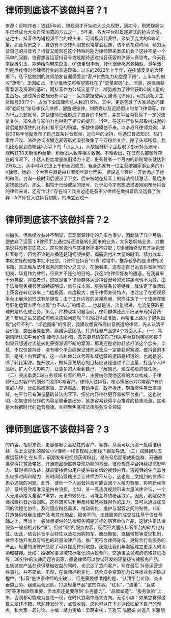 # 律师到底该不该做抖音？1

来源：哲响作者：钱钱5年前，短视频才开始进入公众视野，到如今，刷短视频似乎已经成为大众日常消遣的方式之一。5年来，各大平台群雄逐鹿式的抢占流量，这之中，抖音作为短视频平台的领头者，可谓极具代表性，聚集了庞大的C端流量。如此背景之下，身边有不少律师朋友也常常会犹豫，该不该花费时间、精力运营自己的抖音号？抖音又能否在这个特殊时期为律师带来案源机会？这并不是一个简单的问题，值得想要运营抖音号或是期待通过抖音获客的律师认真思考。今天我来抛砖引玉，期待给你带来启发。01流量很丰满，转化很骨感案源稀缺、竞争激烈是后疫情时代律师行业的普遍现象。过去的2022年上半年，在疫情反复的大环境下，私下接触到的律师朋友普遍感受到“客户付费能力和意愿下降”，上半年的创收“凄惨”。正因如此，不少律师便将希望寄托在了“流量密码”上。流量，是律师获得案源及资源的基础，而抖音作为公域流量平台，顺势成为了律师获取C端流量的主战场。通过抖音数据分析平台——呆瓜数据搜索关键词【律师】，可找到相关主体账号9377个，占当下全国律师总人数的1.6%。其中，更是包含了大家熟悉的律师“老网红”账号李叔凡律师，醒醒吧张律，刘晓嘉以及近期爆火的龙飞律师等。作为行业头部账号，这些律师已经形成了自身的IP标签，并在平台内获得了一定的流量关注，知名度与影响力也得到了相应的提升。当然，在这些行业头部取得成就的背后是抓得住的红利和看不见的积累，多数律师模仿不来。以李叔凡律师为例，早在2018年他就发布了自己首条抖音视频，近四年的坚持，他通过普法知识、热门事件评议、法律咨询直播连麦等形式吸引聚集了千万粉丝关注。除了头部账号，我们还观察到总粉丝5万以下的「小达人」，从数据分析平台截取了部分抖音账号，观察其30天新增粉丝量、粉丝团人数等相关数据。不难看出，在已有头部账号存在的情况下，小达人粉丝增量依旧潜力十足，更有甚者一个月内的新粉增长就达到2万以上，从中可以沉淀上千粉丝团成员。我身边就有一位主营婚姻家事业务的小V律师，她的一个大客户就是由抖音粉丝转化而来。据说这个客户一开始添加了她的微信，咨询一段时间后便没了下文，后来被她在抖音上的普法视频激活，最后决定找她签约。那么，相较于已经成型的账号，对于如今才有想法或者刚刚布局抖音的律师来说，还有“红利”存在吗？我身边还是有不少律师在做抖音后又选择了放弃：A律师在入驻抖音初期，的确尝到过一

# 律师到底该不该做抖音？2

些甜头，但后续收益并不明显，实现案源转化的几率也很少，因此做了几个月后，便放弃了运营；B律师手上通过抖音流量转化而来的业务，大多是低端业务，对他来说并没有实质意义，这些案源也与其接案标准不匹配；C律师始终没有开始运营抖音账号，因为不论是直播还是短视频拍摄，都需要付出大量的时间、精力成本，本就忙碌的他根本抽不出空。D律师在抖音“带货”过程中，推荐较多的是法律相关书籍，真正触及法律服务的部分少之又少，在他看来，这有违自己运营抖音账号的初衷，毕竟作为律师，带货并不是他的目的。我这4位律师好友的遭遇，在我看来十分典型，亦或者说，这就是当下律师群体运营抖音账号的现实痛点也不为过。由于法律服务拥有区域特征明显、信任成本高、服务链条长等特性，就注定了律师线上获客在转化效率上门槛极高、难度极大；由于律师身份特点，也注定了在短视频平台上展示的形式有局限性；由于工作内容的紧凑高频，同样注定了一个律师在账号孵化运营方面会出现“力不从心”的情况……也就是说，流量很难，比流量获取更难的是转化成业务。那么，种种现实问题当前，律师群体还应不应该布局抖音赛道？布局之后又该如何解决这些问题呢？02做好4点准备，再精准上路为了避免出现“出师不利”、“半途而废”的情况，我建议想要布局抖音赛道的律师，先从认清平台价值、突出垂类业务、组建运营团队、打造轻量产品这4个方面入手。（一）深刻清晰认知平台价值 律师入驻抖音，首先要想清楚自己想从平台获得哪些回报？如果只想通过流量转化获得源源不断的案源，那我还是劝你赶紧打消这个念头。毕竟，不仅仅是抖音，没有哪个平台能保证律师运营后一定能获得案源。做抖音的本质，是线上内容营销，这一点和做公众号等私域运营的逻辑是相通的。也就是说，除了转化案源，提升收入，做抖音更核心的目标应该是通过平台流量，打造个人IP品牌，扩大个人影响力，让更多的人看到自己、了解自己，建立初级的信任感。（二）突出垂类C端业务领域 抖音的用户，主要由你我他这样的大众构成，于律师行业对客户的划分而言即C端客户。律师入驻抖音，核心需展示对C端客户有价值的内容，比如婚姻家事、交通事故、劳动争议、政府拆迁、刑事案件等垂直领域。在平台已有海量基础普法内容下，细分内容往往更容易被平台推广。这也说明，如果律师创作的内容足够垂直细分，就更容易获得平台推荐的精准流量，这也是大数据时代的运营规律。长期聚焦某项法律服务专业领域

# 律师到底该不该做抖音？3

的内容，相对来说，更容易吸引高粘性的客户、客群，从而可以沉淀一批精准粉丝，像上文提到的某位小V律师一样实现线上和线下相互导流。（三）搭建团队支撑运营转化 在抖音，前期发布短视频获得粉丝，是账号后期形成粉丝群、开通直播获得打赏及带货、开通商品橱窗等变现功能的基础。律师想在平台持续提高影响力、获得相应收益，就需要持续向用户提供有价值的视频内容。短视频的生产需付出较多时间和精力，长时间持续输出会让律师力不从心，这也是上文提到的律师C担心遇到的问题。此外，律师一个人运营抖音可能会因个人精力有限，影响粉丝体验，最终导致精准流量白白浪费。比如，某一高热度视频带来大量法律咨询，一个人无法承接大量客户需求，无法有效转化，可能会导致粉丝取关。因此，我建议律师搭建抖音运营团队。这样既可以利用集体智慧减轻创作的压力，又可以通过成员间的流程化协作，及时回应粉丝需求，推动转化，维护与潜客之间的粘性。（四）打造特色轻量法律产品 和其他商品、服务不同，法律服务的成交往往基于信任基础之上，再加上一般律师提供的法律服务都是非标的高客单价产品，这就注定法律服务一般都相对较“重”。但过“重”的服务内容，反而不大适应抖音平台的碎片化特性。因此，结合抖音平台特性以及视频购物车、商品橱窗、直播带货等变现机制，律师不妨开发具有特色的轻量法律产品，推广更符合律师身份、更符合行业服务的产品。轻量的法律产品除了可以提高律师收益，还能让我们与潜客建立更深入的沟通和链接。比如：婚姻家事领域较标准化的协议合同，交通事故领域的伤残意见指导，30分钟的法律问题咨询等，都是律师可以尝试开发的轻量级法律服务产品。出售这些产品在获得基础收益的同时，也沉淀了意向客户。写在最后   抖音运营这件事儿，并不简单。虽然，在律师拥抱变化，结合自身资源能力去寻找业务突破过程中，“抖音”是许多律师的突破口。但更需要想清楚的是，“认清平台价值、突出垂类业务、组建运营团队、打造轻量产品”这四件事。“红利”、“流量”、“互联网”等思维固然重要，但本质还是要落到“业务能力”、“品牌塑造”、“服务体验”上来，否则都可能成为昙花一现，在时代浪潮中迷失方向。无讼小编：如果您觉得这篇文章还不错，欢迎转发分享、点赞收藏，您也可以在下方评论区留下自己的观点，和大家一起讨论。主编：靖力责编：梁萌审核：王雅玉 陈丽娟 刘逸凡 李雅朋

